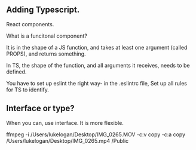 ## Adding Typescript.

React components.

What is a funcitonal component?

It is in the shape of a JS function, and takes at least one argument (called PROPS), and returns something.

In TS, the shape of the function, and all arguments it receives, needs to be defined.

You have to set up eslint the right way- in the .eslintrc file,
Set up all rules for TS to identify.


## Interface or type?

When you can, use interface. It is more flexible.

ffmpeg -i /Users/lukelogan/Desktop/IMG_0265.MOV -c:v copy -c:a copy /Users/lukelogan/Desktop/IMG_0265.mp4
/Public
